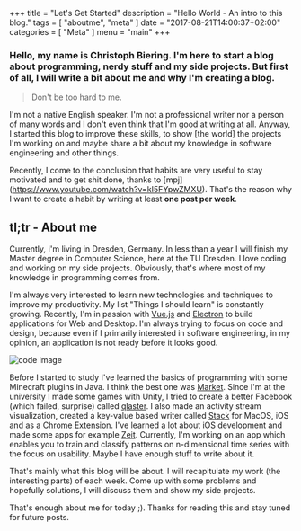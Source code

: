 +++
title = "Let's Get Started"
description = "Hello World - An intro to this blog."
tags = [
    "aboutme",
    "meta"
]
date = "2017-08-21T14:00:37+02:00"
categories = [
    "Meta"
]
menu = "main"
+++

### Hello, my name is Christoph Biering. I'm here to start a blog about programming, nerdy stuff and my side projects. But first of all, I will write a bit about me and why I'm creating a blog.

> Don't be too hard to me.

I'm not a native English speaker.
I'm not a professional writer nor a person of many words and I don't even think that I'm good at writing at all.
Anyway, I started this blog to improve these skills, to show [the world] the projects I'm working on
and maybe share a bit about my knowledge in software engineering and other things.

Recently, I come to the conclusion that habits are very useful to stay motivated and to get shit done, thanks to [mpj] (https://www.youtube.com/watch?v=kI5FYpwZMXU).
That's the reason why I want to create a habit by writing at least **one post per week**.

## tl;tr - About me

Currently, I'm living in Dresden, Germany. In less than a year I will finish my Master degree in Computer Science,
here at the TU Dresden. I love coding and working on my side projects. Obviously, that's where most of my knowledge in
programming comes from.

I'm always very interested to learn new technologies and techniques to improve my productivity. My list "Things I should learn" is constantly growing. Recently, I'm in passion with [Vue.js](https://vuejs.org/) and [Electron](https://electron.atom.io/) to build applications for Web and Desktop.
I'm always trying to focus on code and design, because even if I primarily interested in software engineering, in my opinion, an application is not ready before it looks good.

![code image](/img/luca-bravo-217276.jpg "Photo by Luca Bravo on Unsplash")

Before I started to study I've learned the basics of programming with some Minecraft plugins in Java. I think the best
one was [Market](https://github.com/chryb/Market).
Since I'm at the university I made some games with Unity, I tried to create a better Facebook
(which failed, surprise) called [qlaster](http://qlaster.net).
I also made an activity stream visualization, created a key-value based writer called
[Stack](http://stack-writer.com) for MacOS, iOS and as a [Chrome Extension](http://stack-writer.com/browser).
I've learned a lot about iOS development and made some apps for example [Zeit](http://chryb.me/zeit).
Currently, I'm working on an app which enables you to train and classify patterns on n-dimensional
time series with the focus on usability.
Maybe I have enough stuff to write about it.

That's mainly what this blog will be about. I will recapitulate my work (the interesting parts) of each week.
Come up with some problems and hopefully solutions, I will discuss them and show my side projects.

That's enough about me for today ;). Thanks for reading this and stay tuned for future posts.
